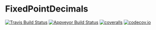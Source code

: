 # FixedPointDecimals

[![Travis Build Status](https://travis-ci.org/JuliaMath/FixedPointDecimals.jl.svg?branch=master)](https://travis-ci.org/JuliaMath/FixedPointDecimals.jl)
[![Appveyor Build Status](https://ci.appveyor.com/api/projects/status/edir9h23fs98jfjc/branch/master?svg=true)](https://ci.appveyor.com/project/omus/fixedpointdecimals-jl)
[![coveralls](https://coveralls.io/repos/github/JuliaMath/FixedPointDecimals.jl/badge.svg?branch=master&service=github)](https://coveralls.io/github/JuliaMath/FixedPointDecimals.jl?branch=master)
[![codecov.io](https://codecov.io/github/JuliaMath/FixedPointDecimals.jl/coverage.svg?branch=master)](https://codecov.io/github/JuliaMath/FixedPointDecimals.jl?branch=master)

